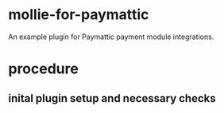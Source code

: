 # mollie-for-paymattic
An example plugin for Paymattic payment module integrations.

# procedure

## inital plugin setup and necessary checks

